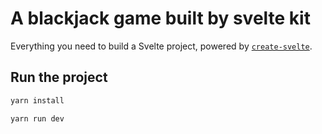 # A blackjack game built by svelte kit

Everything you need to build a Svelte project, powered by [`create-svelte`](https://github.com/sveltejs/kit/tree/master/packages/create-svelte).

## Run the project

```bash
yarn install

yarn run dev
```
